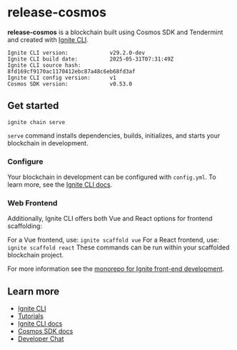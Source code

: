 # release-cosmos
**release-cosmos** is a blockchain built using Cosmos SDK and Tendermint and created with [Ignite CLI](https://ignite.com/cli).

```
Ignite CLI version:             v29.2.0-dev
Ignite CLI build date:          2025-05-31T07:31:49Z
Ignite CLI source hash:         8fd169cf9170ac1170412ebc87a48c6eb68fd3af
Ignite CLI config version:      v1
Cosmos SDK version:             v0.53.0
```

## Get started

```
ignite chain serve
```

`serve` command installs dependencies, builds, initializes, and starts your blockchain in development.

### Configure

Your blockchain in development can be configured with `config.yml`. To learn more, see the [Ignite CLI docs](https://docs.ignite.com).

### Web Frontend

Additionally, Ignite CLI offers both Vue and React options for frontend scaffolding:

For a Vue frontend, use: `ignite scaffold vue`
For a React frontend, use: `ignite scaffold react`
These commands can be run within your scaffolded blockchain project. 

For more information see the [monorepo for Ignite front-end development](https://github.com/ignite/web).

## Learn more

- [Ignite CLI](https://ignite.com/cli)
- [Tutorials](https://docs.ignite.com/guide)
- [Ignite CLI docs](https://docs.ignite.com)
- [Cosmos SDK docs](https://docs.cosmos.network)
- [Developer Chat](https://discord.gg/ignite)
